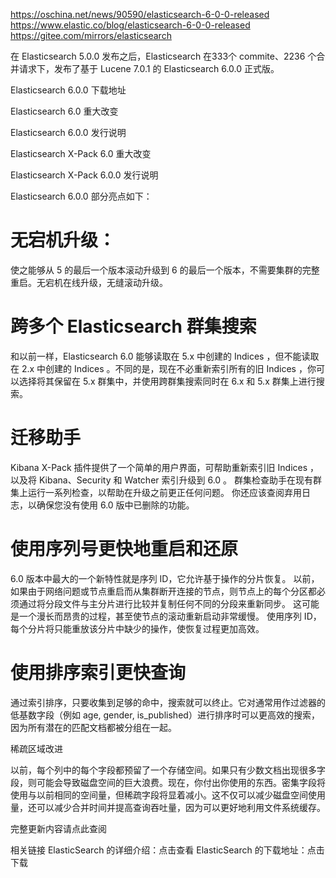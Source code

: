 

https://oschina.net/news/90590/elasticsearch-6-0-0-released
https://www.elastic.co/blog/elasticsearch-6-0-0-released
https://gitee.com/mirrors/elasticsearch

在 Elasticsearch 5.0.0 发布之后，Elasticsearch 在333个 commite、2236 个合并请求下，发布了基于 Lucene 7.0.1 的 Elasticsearch 6.0.0 正式版。

Elasticsearch 6.0.0 下载地址

Elasticsearch 6.0 重大改变

Elasticsearch 6.0.0 发行说明

Elasticsearch X-Pack 6.0 重大改变

Elasticsearch X-Pack 6.0.0 发行说明

Elasticsearch 6.0.0 部分亮点如下：

# 无宕机升级：

使之能够从 5 的最后一个版本滚动升级到 6 的最后一个版本，不需要集群的完整重启。无宕机在线升级，无缝滚动升级。

# 跨多个 Elasticsearch 群集搜索

和以前一样，Elasticsearch 6.0 能够读取在 5.x 中创建的 Indices ，但不能读取在 2.x 中创建的 Indices 。不同的是，现在不必重新索引所有的旧 Indices ，你可以选择将其保留在 5.x 群集中，并使用跨群集搜索同时在 6.x 和 5.x 群集上进行搜索。

# 迁移助手

Kibana X-Pack 插件提供了一个简单的用户界面，可帮助重新索引旧 Indices ，以及将 Kibana、Security 和 Watcher 索引升级到 6.0 。 群集检查助手在现有群集上运行一系列检查，以帮助在升级之前更正任何问题。 你还应该查阅弃用日志，以确保您没有使用 6.0 版中已删除的功能。

# 使用序列号更快地重启和还原

6.0 版本中最大的一个新特性就是序列 ID，它允许基于操作的分片恢复。 以前，如果由于网络问题或节点重启而从集群断开连接的节点，则节点上的每个分区都必须通过将分段文件与主分片进行比较并复制任何不同的分段来重新同步。 这可能是一个漫长而昂贵的过程，甚至使节点的滚动重新启动非常缓慢。 使用序列 ID，每个分片将只能重放该分片中缺少的操作，使恢复过程更加高效。

# 使用排序索引更快查询

通过索引排序，只要收集到足够的命中，搜索就可以终止。它对通常用作过滤器的低基数字段（例如 age, gender, is_published）进行排序时可以更高效的搜索，因为所有潜在的匹配文档都被分组在一起。

稀疏区域改进

以前，每个列中的每个字段都预留了一个存储空间。如果只有少数文档出现很多字段，则可能会导致磁盘空间的巨大浪费。现在，你付出你使用的东西。密集字段将使用与以前相同的空间量，但稀疏字段将显着减小。这不仅可以减少磁盘空间使用量，还可以减少合并时间并提高查询吞吐量，因为可以更好地利用文件系统缓存。

完整更新内容请点此查阅

相关链接
ElasticSearch 的详细介绍：点击查看
ElasticSearch 的下载地址：点击下载